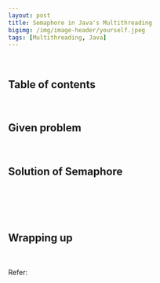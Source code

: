```yaml
---
layout: post
title: Semaphore in Java's Multithreading
bigimg: /img/image-header/yourself.jpeg
tags: [Multithreading, Java]
---
```





<br>

## Table of contents





<br>

## Given problem






<br>

## Solution of Semaphore






<br>

## 





<br>

## Wrapping up




<br>

Refer:

